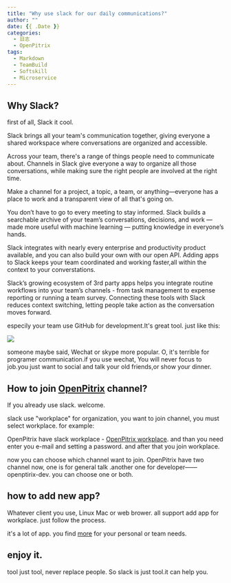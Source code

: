 ```yaml
---
title: "Why use slack for our daily communications?"
author: ""
date: {{ .Date }}
categories:
  - 日志
  - OpenPitrix
tags:
  - Markdown
  - TeamBuild
  - Softskill
  - Microservice
---
```


## Why Slack?

first of all, Slack it cool.

Slack brings all your team's communication together, giving everyone a shared workspace where conversations are organized and accessible.

Across your team, there's a range of things people need to communicate about. Channels in Slack give everyone a way to organize all those conversations, while making sure the right people are involved at the right time.

Make a channel for a project, a topic, a team, or anything—everyone has a place to work and a transparent view of all that's going on.

You don’t have to go to every meeting to stay informed. Slack builds a searchable archive of your team’s conversations, decisions, and work — made more useful with machine learning — putting knowledge in everyone’s hands.

Slack integrates with nearly every enterprise and productivity product available, and you can also build your own with our open API. Adding apps to Slack keeps your team coordinated and working faster,all within the context to your converstations.

Slack’s growing ecosystem of 3rd party apps helps you integrate routine workflows into your team’s channels - from task management to expense reporting or running a team survey. Connecting these tools with Slack reduces context switching, letting people take action as the conversation moves forward.

especily your team use GitHub for development.It's great tool. just like this:

![](https://a.slack-edge.com/04589/marketing/img/referral/desktop/workflow-ui-1.png)

someone maybe said, Wechat or skype more popular. O, it's terrible for programer communication.if you use wechat, You will never focus to job.you just want to social and talk your old friends,or show your dinner.


## How to join [OpenPitrix](http://openpitrix.slack.com) channel?

If you already use slack. welcome.

slack use "workplace" for organization, you want to join channel, you must select workplace. for example:

OpenPitrix have slack workplace - [OpenPitrix workplace](http://openpitrix.slack.com). and than you need enter you e-mail and setting a password. and after that you join workplace.

now you can choose which channel want to join. OpenPitrix have two channel now, one is for general talk .another one for developer—— openptirix-dev. you can choose one or both.


## how to add new app?

Whatever client you use, Linux Mac or web brower. all support add app for workplace. just follow the process.

it's a lot of app. you find [more](https://openpitrix.slack.com/apps) for your personal or team needs.

## enjoy it.

tool just tool, never replace people. So slack is just tool.it can help you.  

